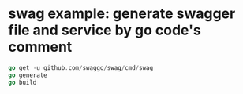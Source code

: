 # swag example: generate swagger file and service by go code's comment

```Go
go get -u github.com/swaggo/swag/cmd/swag
go generate
go build
```